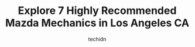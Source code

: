 ---
layout: ampstory
image: https://images.unsplash.com/photo-1580151297944-7c4cedd0c5b2?ixlib=rb-4.0.3&ixid=MnwxMjA3fDB8MHxwaG90by1wYWdlfHx8fGVufDB8fHx8&auto=format&fit=crop&w=640&h=853&q=80
author: techidn
featured: false
description: When it comes to finding reliable automotive experts in Los Angeles CA, USA, look no further than the 7 best Mazda Mechanic in the area. With their exceptional skills and dedication to provi
title: Explore 7 Highly Recommended Mazda Mechanics in Los Angeles CA
cover:
   title: Explore 7 Highly Recommended Mazda Mechanics in Los Angeles CA
   subtitle: Rickpate
   background: https://images.unsplash.com/photo-1580151297944-7c4cedd0c5b2?ixlib=rb-4.0.3&ixid=MnwxMjA3fDB8MHxwaG90by1wYWdlfHx8fGVufDB8fHx8&auto=format&fit=crop&w=640&h=853&q=80

pages: 
 - layout: thirds
   top: <h1>#1 Culver City Mazda Service & Parts Dept.</h1>
   bottom: "<p>I traded in my old lease for a new one. This was my fourth time at Culver City Mazda and once again, Im quite happy with the results. The process was easy and they gave </p>"
   background: https://www.knot35.com/toplist/wp-content/uploads/2023/06/best-mazda-mechanic-1-in-los-angeles-ca-1685835516.jpeg
   backgroundblur: true
 - layout: thirds
   top: <h1>#2 Gateway Auto Service & Body Shop</h1>
   bottom: "<p>11464 Gateway Blvd, Los Angeles, CA 90064, United States</p>"
   background: https://www.knot35.com/toplist/wp-content/uploads/2023/06/best-mazda-mechanic-2-in-los-angeles-ca-1685835516.jpeg
   cta:
      link: https://www.knot35.com/toplist/explore-7-highly-recommended-mazda-mechanics-in-los-angeles-ca/
      text: Explore 7 Highly Recommended Mazda Mechanics in Los Angeles CA
 - layout: thirds
   top: <h1>#3 Hana Auto Service</h1>
   bottom: "<p>4401 Beverly Blvd, Los Angeles, CA 90004, United States</p>"
   background: https://www.knot35.com/toplist/wp-content/uploads/2023/06/best-mazda-mechanic-3-in-los-angeles-ca-1685835517.jpeg
   cta:
      link: https://www.knot35.com/toplist/explore-7-highly-recommended-mazda-mechanics-in-los-angeles-ca/
      text: Explore 7 Highly Recommended Mazda Mechanics in Los Angeles CA
 - layout: thirds
   top: <h1>#4 Affordable Care</h1>
   bottom: "<p>6062 Santa Monica Blvd, Los Angeles, CA 90038, United States</p>"
   background: https://images.unsplash.com/photo-1557672172-298e090bd0f1?ixlib=rb-4.0.3&ixid=MnwxMjA3fDB8MHxwaG90by1wYWdlfHx8fGVufDB8fHx8&auto=format&fit=crop&w=640&h=853&q=80
   cta:
      link: https://www.knot35.com/toplist/explore-7-highly-recommended-mazda-mechanics-in-los-angeles-ca/
      text: Explore 7 Highly Recommended Mazda Mechanics in Los Angeles CA
 - layout: thirds
   top: <h1>#5 5 Speed Motors Auto Repair</h1>
   bottom: "<p>4120 Fountain Ave, Los Angeles, CA 90029, United States</p>"
   background: https://images.unsplash.com/photo-1527067829737-402993088e6b?ixlib=rb-4.0.3&ixid=MnwxMjA3fDB8MHxwaG90by1wYWdlfHx8fGVufDB8fHx8&auto=format&fit=crop&w=640&h=853&q=80
   cta:
      link: https://www.knot35.com/toplist/explore-7-highly-recommended-mazda-mechanics-in-los-angeles-ca/
      text: Explore 7 Highly Recommended Mazda Mechanics in Los Angeles CA
 - layout: thirds
   top: <h1>#6 Piechowski Auto Center Inc</h1>
   bottom: "<p>3625 Overland Ave, Los Angeles, CA 90034, United States</p>"
   background: https://images.unsplash.com/photo-1604871000636-074fa5117945?ixlib=rb-4.0.3&ixid=MnwxMjA3fDB8MHxwaG90by1wYWdlfHx8fGVufDB8fHx8&auto=format&fit=crop&w=640&h=853&q=80
   cta:
      link: https://www.knot35.com/toplist/explore-7-highly-recommended-mazda-mechanics-in-los-angeles-ca/
      text: Explore 7 Highly Recommended Mazda Mechanics in Los Angeles CA
 - layout: thirds
   top: <h1>#7 La Maquina Auto Repair</h1>
   bottom: "<p>2002 Venice Blvd., Los Angeles, CA 90006, United States</p>"
   background: https://images.unsplash.com/photo-1540457036297-448b6b99e91c?ixlib=rb-4.0.3&ixid=MnwxMjA3fDB8MHxwaG90by1wYWdlfHx8fGVufDB8fHx8&auto=format&fit=crop&w=640&h=853&q=80
   cta:
      link: https://www.knot35.com/toplist/explore-7-highly-recommended-mazda-mechanics-in-los-angeles-ca/
      text: Explore 7 Highly Recommended Mazda Mechanics in Los Angeles CA
 - layout: thirds
   middle: Continue reading...
   background: https://images.unsplash.com/photo-1574169208507-84376144848b?ixlib=rb-4.0.3&ixid=MnwxMjA3fDB8MHxwaG90by1wYWdlfHx8fGVufDB8fHx8&auto=format&fit=crop&w=640&h=853&q=80
   cta:
      link: https://www.knot35.com/toplist/explore-7-highly-recommended-mazda-mechanics-in-los-angeles-ca/
      text: Explore 7 Highly Recommended Mazda Mechanics in Los Angeles CA
      
---